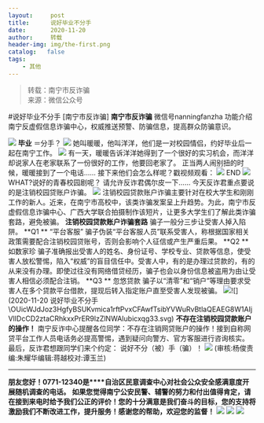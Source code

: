 ```yaml
---
layout:     post
title:      说好毕业不分手
date:       2020-11-20
author:     转载
header-img: img/the-first.png
catalog:   false
tags:
    - 其他
---
```


<blockquote><p>转载：南宁市反诈骗<br>
来源：微信公众号</p></blockquote>

#说好毕业不分手
[南宁市反诈骗]
**南宁市反诈骗**
微信号nanningfanzha
功能介绍南宁反虚假信息诈骗中心，权威推送预警、防骗信息，提高群众防骗意识。

![]({{site.baseurl}}/postimg/P9ficrEVSdibbSahGAohhYfky53ffm6ZicV85b7MehiabwzaImg4owaDavFA7gMkpkdtKYCnVMpz4KVYyYvE9IFKFQ.gif)
**毕业**
＝分手？
![]({{site.baseurl}}/postimg/m6vdLvvo6W5A3G0elvegsf5Vlxxjo5rgbG6clYnibfjhiclpZImjWvib2qLricVY1S57raQksiaYWBS5guVjiaBIG61g.gif)
她叫暖暖，他叫洋洋，他们是一对校园情侣，约好毕业后一起在南宁工作。
![]({{site.baseurl}}/postimg/m6vdLvvo6W5A3G0elvegsf5Vlxxjo5rghjicjmNtDKURFN1nOhVDkZk1J3kVNRicN8jUdhFM6dqW5mkpKoJq17Dg.gif)
有一天，暖暖告诉洋洋她得到了一个很好的实习机会，而洋洋却说家人在老家联系了一份很好的工作，他要回老家了。
正当两人闹别扭的时候，暖暖接到了一个电话……
接下来他们会怎么样呢？戳视频观看：
![]({{site.baseurl}}/postimg/m6vdLvvo6W5A3G0elvegsf5Vlxxjo5rgvINp2lG4oYEfoAf0KfB0ic4BqibU3zShh4s0gT1B8uXyMxl13y4TnaZA.jpeg)
END
![]({{site.baseurl}}/postimg/m6vdLvvo6W5A3G0elvegsf5Vlxxjo5rgKFdCibwibMEUU2ao5eBFW2s1CAJJ9MnrFebXNRxygD4cYTk5aRiaqzlDg.gif)
WHAT?说好的青春校园剧呢？
请允许反诈君偶尔皮一下……
今天反诈君重点要说的是注销校园贷账户诈骗。
![]({{site.baseurl}}/postimg/m6vdLvvo6W5A3G0elvegsf5Vlxxjo5rgGhibhKRRCCQOJ8JrLfnDYxiaaFwibZBiaonXo05Dkic8a3vBwDxVvEWEr4g.gif)
注销校园贷款账户诈骗主要针对在校大学生和刚刚工作的新人。近来，在南宁市高校中，该类诈骗发案呈上升趋势。为此，南宁市反虚假信息诈骗中心、广西大学联合拍摄制作该短片，让更多大学生们了解此类诈骗套路，避免被骗。
**注销校园贷款账户诈骗套路**
骗子一般分三步让受害人掉入陷阱。
**Q1
**
“平台客服”
骗子伪装“平台客服人员”联系受害人，称根据国家相关政策需要配合注销校园贷账号，否则会影响个人征信或产生严重后果。
**Q2
**
如数家珍
骗子准确报出受害人的姓名、身份证号、学校专业、贷款等信息，使受害人放松警惕，陷入“权威”的盲目信任中。受害人中，有的是办理过贷款的，有的从来没有办理。即使过往没有网络借贷经历，骗子也会以身份信息被盗用为由让受害人相信必须配合注销。
**Q3
**
忽悠贷款
骗子以“清零”和“销户”等理由要求受害人在多个贷款平台借款，提现后转入指定账户直至受害人发现被骗。
![]({{site.baseurl}}/postimg/m6vdLvvo6W5A3G0elvegsf5Vlxxjo5rgdSIYDwgE7j48u5xRLwHHV6vhv5mD5I3Ygf2kUaYTmGVqm8n5W5Jiayw.jpeg)![](2020-11-20
说好毕业不分手\\OUicWJdJoz3HgfyBSUKvmica1rftPvxCFAwfTsibYVWuRvBtlaQEAEG8W1AIjVlIDcCD2ztaCRhkxxPrER9lzZlNWAIubicxqg33.svg)
**不存在注销校园贷款账户的操作！**
南宁反诈中心提醒各位同学：不存在注销网贷账户的操作！接到自称网贷平台工作人员电话务必提高警惕，遇到疑问向警方、官方客服进行咨询核实。
最后，反诈君想跟同学们来个约定：
说好不分（被）手（骗）！
![]({{site.baseurl}}/postimg/m6vdLvvo6W6aCCOVM3fc1JRVjG0nwA9leMqJRjJp77nDaFqjYo2GLq5iauUdrachH8zrlxkdKrrr5mhMTX7fXwQ.jpeg)
(审核:杨俊责编:朱耀华编辑:蒋越校对:谭玉兰)
***
**朋友您好！0771-12340是****自治区民意调查中心对社会公众安全感满意度开展随机调查的电话。**
**如果您觉得南宁公安民警、辅警的努力和付出值得肯定，请在接到来电时给予我们公正的评价！您的十分满意是我们奋斗的目标，您的支持将激励我们不断改进工作，提升服务！感谢您的帮助，欢迎您的监督！**
![]({{site.baseurl}}/postimg/m6vdLvvo6W4tBmkSw7BynPAZ4dpgGzH6gPSKpMSPibm3ZZdwYARicAqYI6iaLTicawgZUezTc6lgHXWGaSqHwiav3qA.jpeg)
![]({{site.baseurl}}/postimg/m6vdLvvo6W4tBmkSw7BynPAZ4dpgGzH6dmhqpDKgZf4VOiaaxr6LcaFfRCPDEHukjOhPlt2iaH3NnVwoVk1xjWLw.jpeg)
![]({{site.baseurl}}/postimg/m6vdLvvo6W4tBmkSw7BynPAZ4dpgGzH62EZZ3JuBHMHzWr2pWjUukPSqx9WsRt3S4RWQicPNzhvt1LNVX5mbTSw.jpeg)
